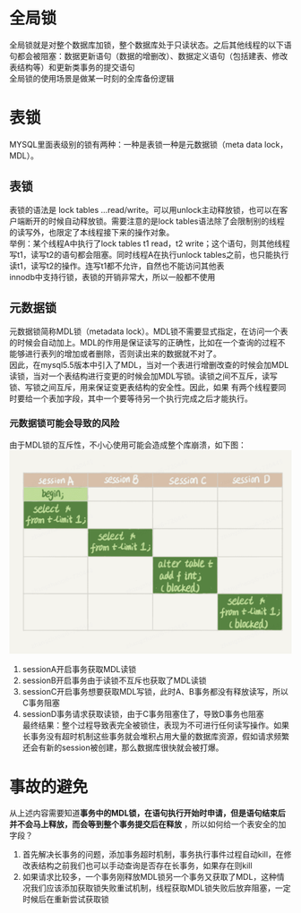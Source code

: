 # 全局锁
全局锁就是对整个数据库加锁，整个数据库处于只读状态。之后其他线程的以下语句都会被阻塞：数据更新语句（数据的增删改）、数据定义语句（包括建表、修改表结构等）和更新类事务的提交语句  
全局锁的使用场景是做某一时刻的全库备份逻辑  
# 表锁 
MYSQL里面表级别的锁有两种：一种是表锁一种是元数据锁（meta data lock，MDL）。   
## 表锁
表锁的语法是 lock tables ...read/write。可以用unlock主动释放锁，也可以在客户端断开的时候自动释放锁。需要注意的是lock tables语法除了会限制别的线程的读写外，也限定了本线程接下来的操作对象。    
举例：某个线程A中执行了lock tables t1 read，t2 write；这个语句，则其他线程写t1，读写t2的语句都会阻塞。同时线程A在执行unlock tables之前，也只能执行读t1，读写t2的操作。连写t1都不允许，自然也不能访问其他表   
innodb中支持行锁，表锁的开销非常大，所以一般都不使用    
## 元数据锁 
元数据锁简称MDL锁（metadata lock）。MDL锁不需要显式指定，在访问一个表的时候会自动加上。MDL的作用是保证读写的正确性，比如在一个查询的过程不能够进行表列的增加或者删除，否则读出来的数据就不对了。  
因此，在mysql5.5版本中引入了MDL，当对一个表进行增删改查的时候会加MDL读锁，当对一个表结构进行变更的时候会加MDL写锁。读锁之间不互斥，读写锁、写锁之间互斥，用来保证变更表结构的安全性。因此，如果
有两个线程要同时要给一个表加字段，其中一个要等待另一个执行完成之后才能执行。  
### 元数据锁可能会导致的风险  
由于MDL锁的互斥性，不小心使用可能会造成整个库崩溃，如下图：   
![img.png](image/img_8.png)  
1. sessionA开启事务获取MDL读锁
2. sessionB开启事务由于读锁不互斥也获取了MDL读锁
3. sessionC开启事务想要获取MDL写锁，此时A、B事务都没有释放读写，所以C事务阻塞
4. sessionD事务请求获取读锁，由于C事务阻塞住了，导致D事务也阻塞  
最终结果：整个过程导致表完全被锁住，表现为不可进行任何读写操作。如果长事务没有超时机制这些事务就会堆积占用大量的数据库资源，假如请求频繁还会有新的session被创建，那么数据库很快就会被打爆。   
# 事故的避免  
从上述内容需要知道**事务中的MDL锁，在语句执行开始时申请，但是语句结束后并不会马上释放，而会等到整个事务提交后在释放** ，所以如何给一个表安全的加字段？   
1. 首先解决长事务的问题，添加事务超时机制，事务执行事件过程自动kill，在修改表结构之前我们也可以手动查询是否存在长事务，如果存在则kill
2. 如果请求比较多，一个事务刚释放MDL锁另一个事务又获取了MDL，这种情况我们应该添加获取锁失败重试机制，线程获取MDL锁失败后放弃阻塞，一定时候后在重新尝试获取锁
